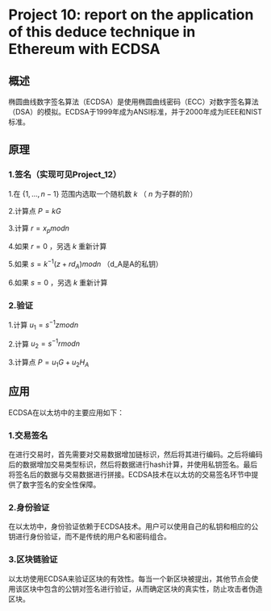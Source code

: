 # Project 10: report on the application of this deduce technique in Ethereum with ECDSA

## 概述

椭圆曲线数字签名算法（ECDSA）是使用椭圆曲线密码（ECC）对数字签名算法（DSA）的模拟。ECDSA于1999年成为ANSI标准，并于2000年成为IEEE和NIST标准。

## 原理

### 1.签名（实现可见Project_12）

1.在 $\{1,\ldots,n-1\}$ 范围内选取一个随机数 $k$ （ $n$ 为子群的阶）

2.计算点 $P=kG$ 

3.计算 $r=x_p mod n$ 

4.如果 $r=0$ ，另选 $k$ 重新计算

5.如果 $s=k^{-1}(z+rd_A)mod n$ （d_A是A的私钥）

6.如果 $s=0$ ，另选 $k$ 重新计算

### 2.验证

1.计算 $u_1=s^{-1}z mod n$ 

2.计算 $u_2=s^{-1}r mod n$ 

3.计算点 $P=u_1G+u_2H_A$ 

## 应用

ECDSA在以太坊中的主要应用如下：

### 1.交易签名

在进行交易时，首先需要对交易数据增加链标识，然后将其进行编码。之后将编码后的数据增加交易类型标识，然后将数据进行hash计算，并使用私钥签名。最后将签名后的数据与交易数据进行拼接。ECDSA技术在以太坊的交易签名环节中提供了数字签名的安全性保障。

### 2.身份验证

在以太坊中，身份验证依赖于ECDSA技术。用户可以使用自己的私钥和相应的公钥进行身份验证，而不是传统的用户名和密码组合。

### 3.区块链验证

以太坊使用ECDSA来验证区块的有效性。每当一个新区块被提出，其他节点会使用该区块中包含的公钥对签名进行验证，从而确定区块的真实性，防止攻击者伪造区块。








